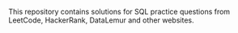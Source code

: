 This repository contains solutions for SQL practice questions from LeetCode, HackerRank, DataLemur and other websites.